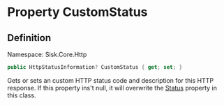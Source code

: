 # Property CustomStatus

## Definition
Namespace: Sisk.Core.Http

```csharp
public HttpStatusInformation? CustomStatus { get; set; }
```

Gets or sets an custom HTTP status code and description for this HTTP response. If this property ins't null, it will overwrite the [Status](/spec/Sisk/Core/Http/HttpResponse/Status) property in this class.

